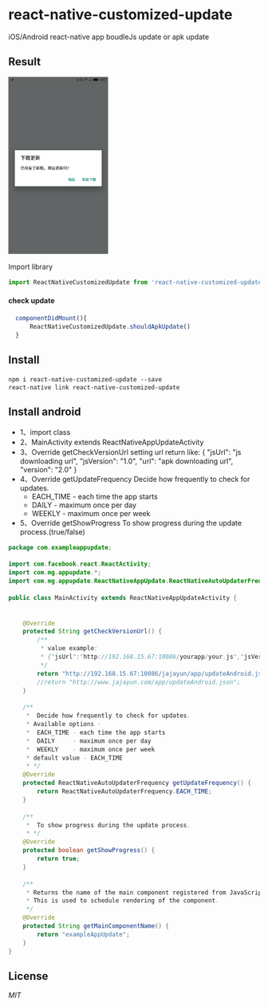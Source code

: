 # react-native-customized-update
iOS/Android 
react-native app boudleJs update or apk update

## Result
<img width=200 title="update" src="https://github.com/liukefu2050/react-native-customized-update/blob/master/images/1.jpg">


Import library
```javascript
import ReactNativeCustomizedUpdate from 'react-native-customized-update';
```

#### check update

```javascript
  componentDidMount(){
      ReactNativeCustomizedUpdate.shouldApkUpdate()
  }
```

## Install

```
npm i react-native-customized-update --save
react-native link react-native-customized-update
```

## Install android
- 1、import class 
- 2、MainActivity extends ReactNativeAppUpdateActivity
- 3、Override getCheckVersionUrl
   setting url return like:
   {
     "jsUrl": "js downloading url",
     "jsVersion": "1.0",
     "url": "apk downloading url",
     "version": "2.0"
   } 
- 4、Override getUpdateFrequency
    Decide how frequently to check for updates.
     *  EACH_TIME - each time the app starts
     *  DAILY     - maximum once per day
     *  WEEKLY    - maximum once per week
- 5、Override getShowProgress
    To show progress during the update process.(true/false)
```java
package com.exampleappupdate;

import com.facebook.react.ReactActivity;
import com.mg.appupdate.*;
import com.mg.appupdate.ReactNativeAppUpdate.ReactNativeAutoUpdaterFrequency;

public class MainActivity extends ReactNativeAppUpdateActivity {


    @Override
    protected String getCheckVersionUrl() {
        /**
         * value example:
         * {"jsUrl":"http://192.168.15.67:10086/yourapp/your.js","jsVersion":"1.0","url":"http://192.168.15.67:10086/yourapp/your.apk","version":"2.0"}
         */
        return "http://192.168.15.67:10086/jajayun/app/updateAndroid.json";
        //return "http://www.jajayun.com/app/updateAndroid.json";
    }

    /**
     *  Decide how frequently to check for updates.
     * Available options -
     *  EACH_TIME - each time the app starts
     *  DAILY     - maximum once per day
     *  WEEKLY    - maximum once per week
     * default value - EACH_TIME
     * */
    @Override
    protected ReactNativeAutoUpdaterFrequency getUpdateFrequency() {
        return ReactNativeAutoUpdaterFrequency.EACH_TIME;
    }

    /**
     *  To show progress during the update process.
     * */
    @Override
    protected boolean getShowProgress() {
        return true;
    }

    /**
     * Returns the name of the main component registered from JavaScript.
     * This is used to schedule rendering of the component.
     */
    @Override
    protected String getMainComponentName() {
        return "exampleAppUpdate";
    }
}

```

## License
*MIT*
